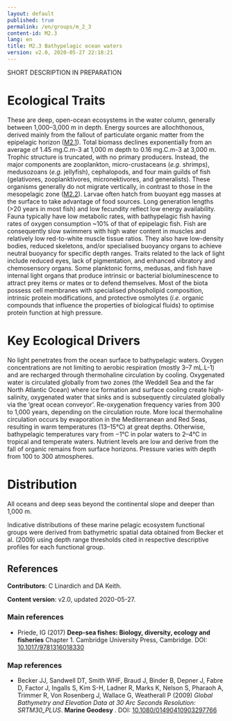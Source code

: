 ```yaml
---
layout: default
published: true
permalink: /en/groups/m_2_3
content-id: M2.3
lang: en
title: M2.3 Bathypelagic ocean waters
version: v2.0, 2020-05-27 22:18:21
---
```


SHORT DESCRIPTION IN PREPARATION

# Ecological Traits
 
These are deep, open-ocean ecosystems in the water column, generally between 1,000–3,000 m in depth. Energy sources are allochthonous, derived mainly from the fallout of particulate organic matter from the epipelagic horizon ([M2.1](/explore/groups/M2.1)). Total biomass declines exponentially from an average of 1.45 mg.C.m-3 at 1,000 m depth to 0.16 mg.C.m-3 at 3,000 m. Trophic structure is truncated, with no primary producers. Instead, the major components are zooplankton, micro-crustaceans (_e.g._ shrimps), medusozoans (_e.g._ jellyfish), cephalopods, and four main guilds of fish (gelativores, zooplanktivores, micronektivores, and generalists). These organisms generally do not migrate vertically, in contrast to those in the mesopelagic zone ([M2.2](/explore/groups/M2.2)). Larvae often hatch from buoyant egg masses at the surface to take advantage of food sources. Long generation lengths (>20 years in most fish) and low fecundity reflect low energy availability. Fauna typically have low metabolic rates, with bathypelagic fish having rates of oxygen consumption ~10% of that of epipelagic fish. Fish are consequently slow swimmers with high water content in muscles and relatively low red-to-white muscle tissue ratios. They also have low-density bodies, reduced skeletons, and/or specialised buoyancy organs to achieve neutral buoyancy for specific depth ranges. Traits related to the lack of light include reduced eyes, lack of pigmentation, and enhanced vibratory and chemosensory organs. Some planktonic forms, medusas, and fish have internal light organs that produce intrinsic or bacterial bioluminescence to attract prey items or mates or to defend themselves. Most of the biota possess cell membranes with specialised phospholipid composition, intrinsic protein modifications, and protective osmolytes (_i.e._ organic compounds that influence the properties of biological fluids) to optimise protein function at high pressure.
 
# Key Ecological Drivers
 
No light penetrates from the ocean surface to bathypelagic waters. Oxygen concentrations are not limiting to aerobic respiration (mostly 3–7 mL.L-1) and are recharged through thermohaline circulation by cooling. Oxygenated water is circulated globally from two zones (the Weddell Sea and the far North Atlantic Ocean) where ice formation and surface cooling create high-salinity, oxygenated water that sinks and is subsequently circulated globally via the ‘great ocean conveyor’. Re-oxygenation frequency varies from 300 to 1,000 years, depending on the circulation route. More local thermohaline circulation occurs by evaporation in the Mediterranean and Red Seas, resulting in warm temperatures (13–15°C) at great depths. Otherwise, bathypelagic temperatures vary from −1°C in polar waters to 2–4°C in tropical and temperate waters. Nutrient levels are low and derive from the fall of organic remains from surface horizons. Pressure varies with depth from 100 to 300 atmospheres.
 
# Distribution
 
All oceans and deep seas beyond the continental slope and deeper than 1,000 m. 

Indicative distributions of these marine pelagic ecosystem functional groups were derived from bathymetric spatial data obtained from Becker et al. (2009) using depth range thresholds cited in respective descriptive profiles for each functional group.

## References

**Contributors**: C Linardich and DA Keith.

**Content version**: v2.0, updated 2020-05-27.

### Main references
* Priede, IG  (2017) **Deep-sea fishes: Biology, diversity, ecology and fisheries** Chapter 1. Cambridge University Press, Cambridge. DOI: [10.1017/9781316018330](http://doi.org/10.1017/9781316018330)

### Map references
* Becker JJ, Sandwell DT, Smith WHF, Braud J, Binder B, Depner J, Fabre D, Factor J, Ingalls S, Kim S-H, Ladner R, Marks K, Nelson S, Pharaoh A, Trimmer R, Von Rosenberg J, Wallace G, Weatherall P  (2009) *Global Bathymetry and Elevation Data at 30 Arc Seconds Resolution: SRTM30_PLUS*. **Marine Geodesy** . DOI: [10.1080/01490410903297766](http://doi.org/10.1080/01490410903297766)


